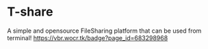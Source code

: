 # T-share
A simple and opensource FileSharing platform that can be used from terminal!
https://vbr.wocr.tk/badge?page_id=683298968
